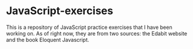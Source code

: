 # JavaScript-exercises

This is a repository of JavaScript practice exercises that I have been working on. As of right now, they are from two sources: the Edabit website and the book Eloquent Javascript.
